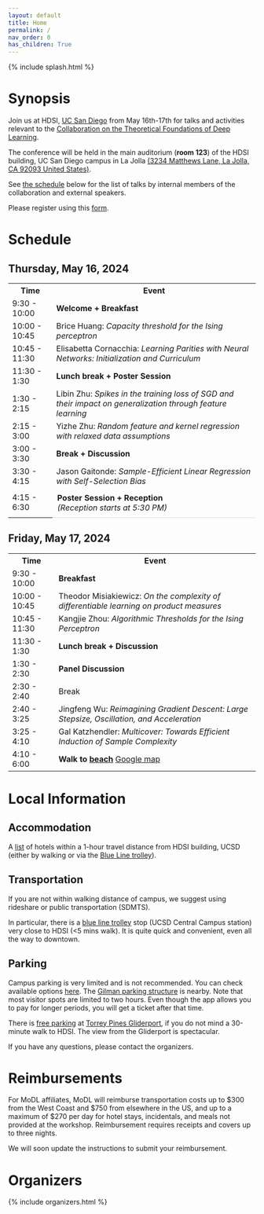 ```yaml
---
layout: default
title: Home
permalink: /
nav_order: 0
has_children: True
---
```


{% include splash.html %}

# Synopsis


Join us at HDSI, [UC San Diego](https://ucsd.edu/) from May 16th-17th for talks and
activities relevant to the [Collaboration on the Theoretical Foundations of
Deep Learning](https://deepfoundations.ai/).


The conference will be held in the main auditorium (**room 123**) of the HDSI building, UC San Diego campus in La Jolla [(3234 Matthews Lane, La Jolla, CA 92093 United States)](https://maps.app.goo.gl/HtKJkbuMv1dA6zGt5).


See [the schedule]({{site.baseurl}}#schedule) below for the list of talks by
internal members of the collaboration and external speakers. 

Please register using this [form](https://docs.google.com/forms/d/e/1FAIpQLSea1Is5bNFwmdCHvi8TsDz-Wyxnx3T0rHzGu2g2YZgJx8nuCQ/viewform).




<h1>Schedule</h1>

<h2>Thursday, May 16, 2024</h2>
<table>
  <tr>
    <th>Time</th>
    <th>Event</th>
  </tr>
  <tr>
    <td>9:30 - 10:00</td>
    <td><strong>Welcome + Breakfast</strong></td>
  </tr>
  <tr>
    <td>10:00 - 10:45</td>
    <td>Brice Huang: <em>Capacity threshold for the Ising perceptron</em></td>
  </tr>
  <tr>
    <td>10:45 - 11:30</td>
    <td>Elisabetta Cornacchia: <em>Learning Parities with Neural Networks: Initialization and Curriculum</em></td>
  </tr>
  <tr>
    <td>11:30 - 1:30</td>
    <td><strong>Lunch break + Poster Session</strong></td>
  </tr>
  <tr>
    <td>1:30 - 2:15</td>
    <td>Libin Zhu: <em>Spikes in the training loss of SGD and their impact on generalization through feature learning</em></td>
  </tr>
  <tr>
    <td>2:15 - 3:00</td>
    <td>Yizhe Zhu: <em>Random feature and kernel regression with relaxed data assumptions</em></td>
  </tr>
  <tr>
    <td>3:00 - 3:30</td>
    <td><strong>Break + Discussion</strong></td>
  </tr>
  <tr>
    <td>3:30 - 4:15</td>
    <td>Jason Gaitonde: <em>Sample-Efficient Linear Regression with Self-Selection Bias</em></td>
  </tr>
<tr>
   <td>4:15 - 6:30</td>
  <td style="padding: 10px; border-bottom: 1px solid #ddd;">
    <strong>Poster Session + Reception</strong><br>
    <span style="font-style: italic;">(Reception starts at 5:30 PM)</span>
  </td>
</tr>
</table>

<h2>Friday, May 17, 2024</h2>
<table>
  <tr>
    <th>Time</th>
    <th>Event</th>
  </tr>
  <tr>
    <td>9:30 - 10:00</td>
    <td><strong>Breakfast</strong></td>
  </tr>
  <tr>
    <td>10:00 - 10:45</td>
    <td>Theodor Misiakiewicz: <em>On the complexity of differentiable learning on product measures</em></td>
  </tr>
  <tr>
    <td>10:45 - 11:30</td>
    <td>Kangjie Zhou: <em>Algorithmic Thresholds for the Ising Perceptron</em></td>
  </tr>
  <tr>
    <td>11:30 - 1:30</td>
    <td><strong>Lunch break + Discussion</strong></td>
  </tr>
  <tr>
    <td>1:30 - 2:30</td>
    <td><strong>Panel Discussion</strong></td>
  </tr>
  <tr>
    <td>2:30 - 2:40</td>
    <td>Break</td>
  </tr>
  <tr>
    <td>2:40 - 3:25</td>
    <td>Jingfeng Wu: <em>Reimagining Gradient Descent: Large Stepsize, Oscillation, and Acceleration</em></td>
  </tr>
  <tr>
    <td>3:25 - 4:10</td>
    <td>Gal Katzhendler: <em>Multicover: Towards Efficient Induction of Sample Complexity</em></td>
  </tr>
  <tr>
    <td>4:10 - 6:00</td>
    <td><strong>Walk to <a href="https://media.cntraveler.com/photos/606f6f1dac52332b71f171af/16:9/w_2560,c_limit/639571857">beach</a></strong> <a href="https://www.google.com/maps/place/Citizens+Trail/@32.8898715,-117.2537759,17z/data=!4m14!1m7!3m6!1s0x80dc0693080cb29b:0x8f244f06aa6472e0!2sTorrey+Pines+Gliderport!8m2!3d32.889867!4d-117.251201!16s%2Fm%2F04gvgnd!3m5!1s0x80dc06911fe5bd29:0xc823c8051d17c49e!8m2!3d32.8882047!4d-117.2512848!16s%2Fg%2F11gg6b79lt?entry=ttu">Google map</a></td>
 </tr>
</table>


# Local Information



## Accommodation

A [list](https://docs.google.com/spreadsheets/d/1TZHPIr5OTISS-6Yy9ZrsU8IaFqIMS6W5W1tXOWU0fno/edit?usp=sharing) of hotels within a 1-hour travel distance from HDSI building, UCSD (either by walking or via the [Blue Line trolley](https://www.sdmts.com/transit-services/trolley)).


## Transportation
If you are not within walking distance of campus, we suggest using rideshare or public transportation (SDMTS).

In particular, there is a [blue line trolley](https://www.sdmts.com/transit-services/trolley) stop (UCSD Central Campus station) very close to HDSI (<5 mins walk). It is quite quick and convenient, even all the way to downtown.

## Parking
Campus parking is very limited and is not recommended. You can check available options [here](https://transportation.ucsd.edu/visit/visitor/index.html). The [Gilman parking structure](https://www.google.com/maps/place/Gilman+Parking+Structure,+3100+Gilman+Dr,+La+Jolla,+CA+92093/@32.8773774,-117.2338526,17z/data=!3m1!4b1!4m6!3m5!1s0x80dc06c5218d55eb:0xd07cbfc872e378aa!8m2!3d32.8773774!4d-117.2338526!16s%2Fg%2F1tdkgyrr?entry=ttu) is nearby. Note that most visitor spots are limited to two hours. Even though the app allows you to pay for longer periods, you will get a ticket after that time.

There is [free parking](https://www.google.com/maps/place/Torrey+Pines+Gliderport/@32.8898715,-117.2537813,17z/data=!3m1!4b1!4m6!3m5!1s0x80dc0693080cb29b:0x8f244f06aa6472e0!8m2!3d32.889867!4d-117.251201!16s%2Fm%2F04gvgnd?entry=ttu) at [Torrey Pines Gliderport](https://www.flytorrey.com/), if you do not mind a 30-minute walk to HDSI. The view from the Gliderport is spectacular.

If you have any questions, please contact the organizers.

# Reimbursements

For MoDL affiliates, MoDL will reimburse transportation costs up to $300 from the West Coast and $750 from elsewhere in the US, and up to a maximum of $270 per day for hotel stays, incidentals, and meals not provided at the workshop. Reimbursement requires receipts and covers up to three nights.

We will soon update the instructions to submit your reimbursement. 

# Organizers

{% include organizers.html %}
